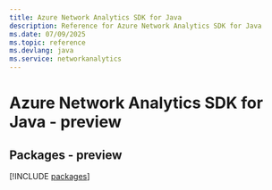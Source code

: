 ```yaml
---
title: Azure Network Analytics SDK for Java
description: Reference for Azure Network Analytics SDK for Java
ms.date: 07/09/2025
ms.topic: reference
ms.devlang: java
ms.service: networkanalytics
---
```

# Azure Network Analytics SDK for Java - preview
## Packages - preview
[!INCLUDE [packages](network-analytics-index.md)]